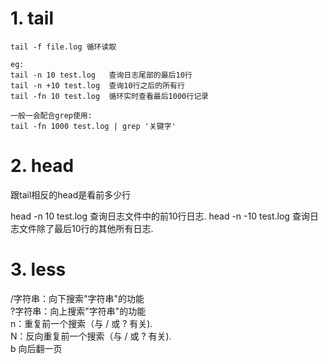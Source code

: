 # 1. tail
```
tail -f file.log 循环读取

eg:
tail -n 10 test.log   查询日志尾部的最后10行
tail -n +10 test.log  查询10行之后的所有行
tail -fn 10 test.log  循环实时查看最后1000行记录

一般一会配合grep使用:
tail -fn 1000 test.log | grep '关键字'

```

# 2. head
跟tail相反的head是看前多少行

head -n 10 test.log 查询日志文件中的前10行日志.
head -n -10 test.log  查询日志文件除了最后10行的其他所有日志.

# 3. less

/字符串：向下搜索"字符串"的功能   
?字符串：向上搜索"字符串"的功能   
n：重复前一个搜索（与 / 或 ? 有关).  
N：反向重复前一个搜索（与 / 或 ? 有关).   
b 向后翻一页